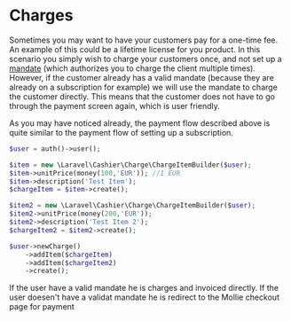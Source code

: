 # Charges

Sometimes you may want to have your customers pay for a one-time fee.
An example of this could be a lifetime license for you product.
In this scenario you simply wish to charge your customers once, and not set up a [mandate](https://docs.mollie.com/payments/recurring) (which authorizes you to charge the client multiple times).
However, if the customer already has a valid mandate (because they are already on a subscription for example) we will use the mandate to charge the customer directly.
This means that the customer does not have to go through the payment screen again, which is user friendly.

As you may have noticed already, the payment flow described above is quite similar to the payment flow of setting up a subscription.



```php
$user = auth()->user();

$item = new \Laravel\Cashier\Charge\ChargeItemBuilder($user);
$item->unitPrice(money(100,'EUR')); //1 EUR
$item->description('Test Item');
$chargeItem = $item->create();

$item2 = new \Laravel\Cashier\Charge\ChargeItemBuilder($user);
$item2->unitPrice(money(200,'EUR'));
$item2->description('Test Item 2');
$chargeItem2 = $item2->create();

$user->newCharge()
    ->addItem($chargeItem)
    ->addItem($chargeItem2)
    ->create();
```

If the user have a valid mandate he is charges and invoiced directly.
If the user doesen't have a validat mandate he is redirect to the Mollie checkout page for payment
